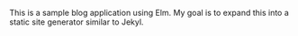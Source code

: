 This is a sample blog application using Elm. My goal is to expand this into a
static site generator similar to Jekyl.
